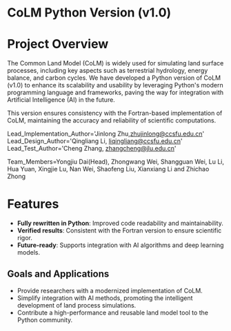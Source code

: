 # CoLM Python Version (v1.0)
# Project Overview
The Common Land Model (CoLM) is widely used for simulating land surface processes, including key aspects such as terrestrial hydrology, energy balance, and carbon cycles. We have developed a Python version of CoLM (v1.0) to enhance its scalability and usability by leveraging Python's modern programming language and frameworks, paving the way for integration with Artificial Intelligence (AI) in the future.

This version ensures consistency with the Fortran-based implementation of CoLM, maintaining the accuracy and reliability of scientific computations.

Lead_Implementation_Author='Jinlong Zhu,zhujinlong@ccsfu.edu.cn'
Lead_Design_Author='Qingliang Li, liqingliang@ccsfu.edu.cn'
Lead_Test_Author='Cheng Zhang, zhangcheng@jlu.edu.cn'

Team_Members=Yongjiu Dai(Head), Zhongwang Wei, Shangguan Wei, Lu Li, Hua Yuan, Xingjie Lu, Nan Wei, Shaofeng Liu, Xianxiang Li and Zhichao Zhong

# Features
- **Fully rewritten in Python**: Improved code readability and maintainability.
- **Verified results**: Consistent with the Fortran version to ensure scientific rigor.
- **Future-ready**: Supports integration with AI algorithms and deep learning models.
  
## Goals and Applications
- Provide researchers with a modernized implementation of CoLM.
- Simplify integration with AI methods, promoting the intelligent development of land process simulations.
- Contribute a high-performance and reusable land model tool to the Python community.
